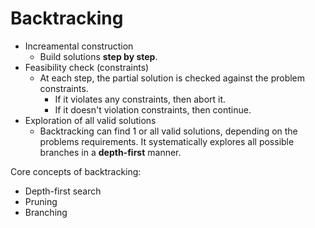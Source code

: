 # Backtracking
- Increamental construction
  - Build solutions **step by step**.
- Feasibility check (constraints)
  - At each step, the partial solution is checked against the problem constraints.
    - If it violates any constraints, then abort it.
    - If it doesn't violation constraints, then continue.
- Exploration of all valid solutions
  - Backtracking can find 1 or all valid solutions, depending on the problems requirements. It systematically explores all possible branches in a **depth-first** manner.


Core concepts of backtracking:
- Depth-first search
- Pruning
- Branching
